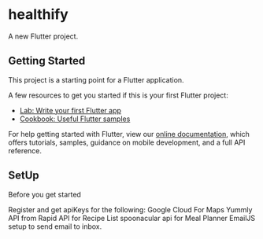 # healthify

A new Flutter project.

## Getting Started

This project is a starting point for a Flutter application.

A few resources to get you started if this is your first Flutter project:

- [Lab: Write your first Flutter app](https://flutter.dev/docs/get-started/codelab)
- [Cookbook: Useful Flutter samples](https://flutter.dev/docs/cookbook)

For help getting started with Flutter, view our
[online documentation](https://flutter.dev/docs), which offers tutorials,
samples, guidance on mobile development, and a full API reference.

## SetUp
Before you get started

Register and get apiKeys for the following:
Google Cloud For Maps
Yummly API from Rapid API for Recipe List
spoonacular api for Meal Planner
EmailJS setup to send email to inbox.


